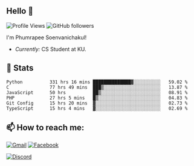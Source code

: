 
<h2>Hello 👋</h2> 

![Profile Views](https://komarev.com/ghpvc/?username=Homiez09&label=Profile%20views&color=0e75b6&style=flat)
![GitHub followers](https://img.shields.io/github/followers/HomieZ09.svg?style=social&label=Follow)


I'm Phumrapee Soenvanichakul!

- <i>Currently:</i> CS Student at KU.

<h2>👀 Stats</h2>

<!--START_SECTION:waka-->

```text
Python          331 hrs 16 mins ██████████████▓░░░░░░░░░░   59.02 %
C               77 hrs 49 mins  ███▒░░░░░░░░░░░░░░░░░░░░░   13.87 %
JavaScript      50 hrs          ██▒░░░░░░░░░░░░░░░░░░░░░░   08.91 %
PHP             27 hrs 5 mins   █▒░░░░░░░░░░░░░░░░░░░░░░░   04.83 %
Git Config      15 hrs 20 mins  ▓░░░░░░░░░░░░░░░░░░░░░░░░   02.73 %
TypeScript      15 hrs 4 mins   ▓░░░░░░░░░░░░░░░░░░░░░░░░   02.69 %
```

<!--END_SECTION:waka-->

<h2>📫 How to reach me:</h2>

<a href="mailto:phumrapeesoen1@gmail.com">![Gmail](https://img.shields.io/badge/Gmail-D14836?style=for-the-badge&logo=gmail&logoColor=white)</a> 
<a href="https://web.facebook.com/phumrapee.soenvanichakul.3/">![Facebook](https://img.shields.io/badge/Facebook-4267B2?style=for-the-badge&logo=facebook&logoColor=white)</a>

<a href="https://discord.gg/EWnAEUtFVm">![Discord](https://discord.c99.nl/widget/theme-1/297740667784921089.png)</a> 
